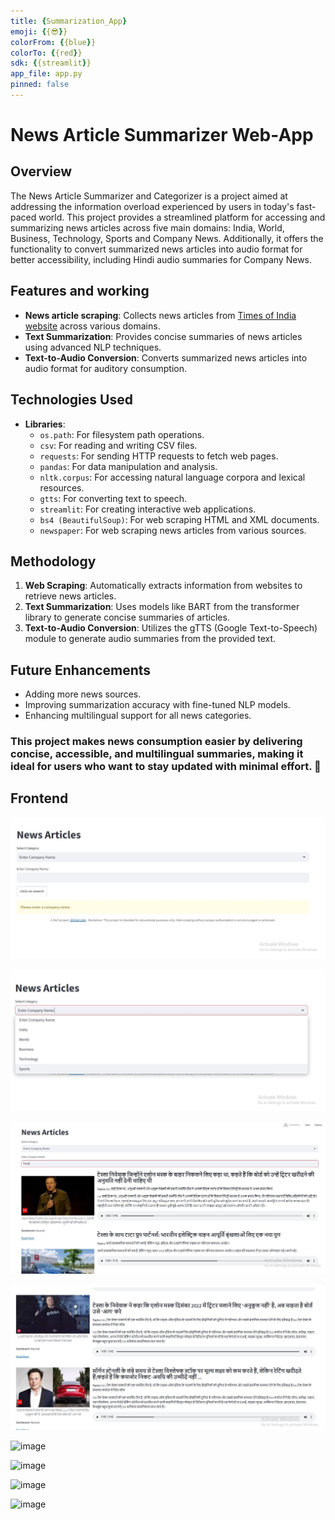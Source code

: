 ```yaml
---
title: {Summarization_App}
emoji: {{😎}}
colorFrom: {{blue}}
colorTo: {{red}}
sdk: {{streamlit}}
app_file: app.py
pinned: false
---
```


# News Article Summarizer Web-App

## Overview
The News Article Summarizer and Categorizer is a project aimed at addressing the information overload experienced by users in today's fast-paced world. This project provides a streamlined platform for accessing and summarizing news articles across five main domains: India, World, Business, Technology, Sports  and Company News. Additionally, it offers the functionality to convert summarized news articles into audio format for better accessibility, including Hindi audio summaries for Company News.
## Features and working
- **News article scraping**: Collects news articles from [Times of India website](https://timesofindia.indiatimes.com/) across various domains.
- **Text Summarization**: Provides concise summaries of news articles using advanced NLP techniques.
- **Text-to-Audio Conversion**: Converts summarized news articles into audio format for auditory consumption.

## Technologies Used
- **Libraries**:
  - `os.path`: For filesystem path operations.
  - `csv`: For reading and writing CSV files.
  - `requests`: For sending HTTP requests to fetch web pages.
  - `pandas`: For data manipulation and analysis.
  - `nltk.corpus`: For accessing natural language corpora and lexical resources.
  - `gtts`: For converting text to speech.
  - `streamlit`: For creating interactive web applications.
  - `bs4 (BeautifulSoup)`: For web scraping HTML and XML documents.
  - `newspaper`: For web scraping news articles from various sources.


## Methodology
1. **Web Scraping**: Automatically extracts information from websites to retrieve news articles.
2. **Text Summarization**: Uses models like BART from the transformer library to generate concise summaries of articles.
3. **Text-to-Audio Conversion**: Utilizes the gTTS (Google Text-to-Speech) module to generate audio summaries from the provided text.

## Future Enhancements
- Adding more news sources.
- Improving summarization accuracy with fine-tuned NLP models.
- Enhancing multilingual support for all news categories.

### This project makes news consumption easier by delivering concise, accessible, and multilingual summaries, making it ideal for users who want to stay updated with minimal effort. 🚀

## Frontend
![image](https://github.com/yashotari/News-Articles-Summarizer-App/blob/main/1.JPG)

![image](https://github.com/yashotari/News-Articles-Summarizer-App/blob/main/2.JPG)

![image](https://github.com/yashotari/News-Articles-Summarizer-App/blob/main/3.JPG)

![image](https://github.com/yashotari/News-Articles-Summarizer-App/blob/main/4.JPG)

![image](https://github.com/akanksha1131/News-Articles-Summarizer-App/assets/115597711/52cfd4c6-4aaf-4c7c-9fb6-22a052fd414b)

![image](https://github.com/akanksha1131/News-Articles-Summarizer-App/assets/115597711/dacaf544-d657-45eb-9526-bc474abd8577)

![image](https://github.com/akanksha1131/News-Articles-Summarizer-App/assets/115597711/83fc9c47-2d64-4c00-9733-734d34719b68)

![image](https://github.com/akanksha1131/News-Articles-Summarizer-App/assets/115597711/0009eb89-2b86-4a34-91de-382e32bd69cc)





